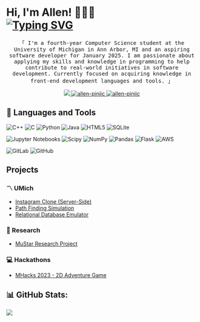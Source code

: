 # Hi, I'm Allen! 🧑🏻‍💻<br>[![Typing SVG](https://readme-typing-svg.demolab.com?font=Fira+Code&weight=300&size=15&pause=1000&color=4B66F7&background=A5FFD800&center=false&width=435&lines=Fourth-year+CS+student+%40+U-M+Ann+Arbor;Software+Development+Intern+%40+Altair+Engineering;Aspiring+Software+Developer+-+January+2025)](https://git.io/typing-svg)

<p align="center">
        <samp>「 I'm a fourth-year Computer Science student at the University of Michigan in Ann Arbor, MI and an aspiring software developer for January 2025. I am passionate about applying my skills and knowledge in programming to help contribute to real-world initiatives in software development. Currently focused on acquiring knowledge in front-end development languages and tools. 」
        </samp>
</p>

<p align="center">
 <a href="mailto:apinjic@umich.edu">
  <img src="https://img.shields.io/badge/Gmail-D14836?style=for-the-badge&logo=gmail&logoColor=white"/>
 </a>
 <a href="https://linkedin.com/in/allen-pinjic" target="_blank">
  <img src="https://img.shields.io/badge/LinkedIn-0077B5?style=for-the-badge&logo=linkedin&logoColor=white" alt="allen-pinjic"/>
 </a>
 <a href="https://github.com/allenpinjic?tab=repositories" target="_blank">
  <img src="https://img.shields.io/badge/-All%20Repos-2962FF?style=for-the-badge&logo=koding&logoColor=white" alt="allen-pinjic"/>
 </a>
</p>

## 🧰 Languages and Tools
![C++](https://img.shields.io/badge/c++-%2300599C.svg?style=for-the-badge&logo=c%2B%2B&logoColor=white) ![C](https://img.shields.io/badge/c-%2300599C.svg?style=for-the-badge&logo=c&logoColor=white) ![Python](https://img.shields.io/badge/python-3670A0?style=for-the-badge&logo=python&logoColor=ffdd54) ![Java](https://img.shields.io/badge/java-%23ED8B00.svg?style=for-the-badge&logo=openjdk&logoColor=white) ![HTML5](https://img.shields.io/badge/html5-%23E34F26.svg?style=for-the-badge&logo=html5&logoColor=white) ![SQLite](https://img.shields.io/badge/sqlite-%2307405e.svg?style=for-the-badge&logo=sqlite&logoColor=white)

![Jupyter Notebooks](https://img.shields.io/badge/Jupyter-F37626.svg?&style=for-the-badge&logo=Jupyter&logoColor=white) ![Scipy](https://img.shields.io/badge/SciPy-%230C55A5.svg?style=for-the-badge&logo=scipy&logoColor=%white) ![NumPy](https://img.shields.io/badge/numpy-%23013243.svg?style=for-the-badge&logo=numpy&logoColor=white) ![Pandas](https://img.shields.io/badge/pandas-%23150458.svg?style=for-the-badge&logo=pandas&logoColor=white) ![Flask](https://img.shields.io/badge/flask-%23000.svg?style=for-the-badge&logo=flask&logoColor=white) ![AWS](https://img.shields.io/badge/AWS-%23FF9900.svg?style=for-the-badge&logo=amazon-aws&logoColor=white)

![GitLab](https://img.shields.io/badge/gitlab-%23181717.svg?style=for-the-badge&logo=gitlab&logoColor=white) ![GitHub](https://img.shields.io/badge/github-%23121011.svg?style=for-the-badge&logo=github&logoColor=white) 

## Projects

### 〽️ UMich
- [Instagram Clone (Server-Side)](https://github.com/allenpinjic/insta485-serverside)<br>
- [Path Finding Simulation](https://github.com/allenpinjic/path-finder-simulation)<br>
- [Relational Database Emulator](https://github.com/allenpinjic/relational-database-emulator)<br>

### 📖 Research
- [MuStar Research Project](https://github.com/allenpinjic/mustar-project)<br>

### 💻 Hackathons
- [MHacks 2023 - 2D Adventure Game](https://github.com/allenpinjic/mhack)<br>

## 📊 GitHub Stats:
![](https://github-readme-stats.vercel.app/api?username=allenpinjic&theme=prussian&hide_border=false&include_all_commits=true&count_private=false)<br/>
